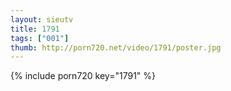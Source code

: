 ```yaml
--- 
layout: sieutv
title: 1791
tags: ["001"]
thumb: http://porn720.net/video/1791/poster.jpg
---
```

{% include porn720 key="1791" %} 

